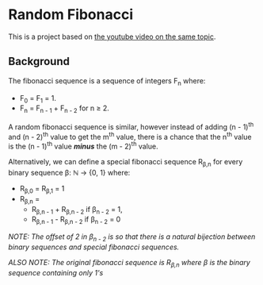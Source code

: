 # Random Fibonacci

This is a project based on [the youtube video on the same
topic](https://www.youtube.com/watch?v=ELA8gNNMHoU).

## Background

The fibonacci sequence is a sequence of integers F<sub>n</sub> where:

- F<sub>0</sub> = F<sub>1</sub> = 1.
- F<sub>n</sub> = F<sub>n - 1</sub> + F<sub>n - 2</sub> for n ≥ 2.

A random fibonacci sequence is similar, however instead of adding (n - 1)<sup>th</sup> and
(n - 2)<sup>th</sup> value to get the m<sup>th</sup> value, there is a chance that the n<sup>th</sup> value is
the (n - 1)<sup>th</sup> value ***minus*** the (m - 2)<sup>th</sup> value.

Alternatively, we can define a special fibonacci sequence R<sub>β,n</sub> for
every binary sequence β: ℕ → {0, 1} where:

- R<sub>β,0</sub> = R<sub>β,1</sub> = 1
- R<sub>β,n</sub> =
  - R<sub>β,n - 1</sub> + R<sub>β,n - 2</sub> if β<sub>n - 2</sub> = 1,
  - R<sub>β,n - 1</sub> - R<sub>β,n - 2</sub> if β<sub>n - 2</sub> = 0

*NOTE: The offset of 2 in β<sub>n - 2</sub> is so that there is a natural
bijection between binary sequences and special fibonacci sequences.*

*ALSO NOTE: The original fibonacci sequence is R<sub>β,n</sub> where β is the
binary sequence containing only 1's*